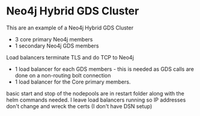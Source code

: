 # Neo4j Hybrid GDS Cluster

This are an example of a Neo4j Hybrid GDS Cluster
- 3 core primary Neo4j members
- 1 secondary Neo4j GDS members

Load balancers terminate TLS and do TCP to Neo4j
- 1 load balancer for each GDS members - this is needed as GDS calls are done on a non-routing bolt connection
- 1 load balancer for the Core primary members.

basic start and stop of the nodepools are in restart folder along with the helm commands needed.
I leave load balancers running so IP addresses don't change and wreck the certs (I don't have DSN setup)
